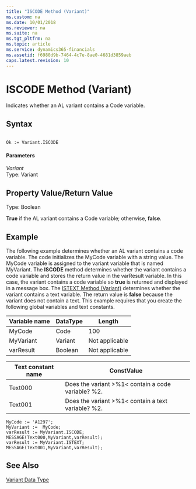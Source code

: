 ```yaml
---
title: "ISCODE Method (Variant)"
ms.custom: na
ms.date: 10/01/2018
ms.reviewer: na
ms.suite: na
ms.tgt_pltfrm: na
ms.topic: article
ms.service: dynamics365-financials
ms.assetid: f6980d9b-7464-4c7e-8ae0-4681d3859aeb
caps.latest.revision: 10
---
```


 

# ISCODE Method (Variant)
Indicates whether an AL variant contains a Code variable.  
  
## Syntax  
  
```  
  
Ok := Variant.ISCODE  
```  
  
#### Parameters  
 *Variant*  
 Type: Variant  
  
## Property Value/Return Value  
 Type: Boolean  
  
 **True** if the AL variant contains a Code variable; otherwise, **false**.  
  
## Example  
 The following example determines whether an AL variant contains a code variable. The code initializes the MyCode variable with a string value. The MyCode variable is assigned to the variant variable that is named MyVariant. The **ISCODE** method determines whether the variant contains a code variable and stores the return value in the varResult variable. In this case, the variant contains a code variable so **true** is returned and displayed in a message box. The [ISTEXT Method (Variant)](devenv-ISTEXT-Method-Variant.md) determines whether the variant contains a text variable. The return value is **false** because the variant does not contain a text. This example requires that you create the following global variables and text constants.  
  
|Variable name|DataType|Length|  
|-------------------|--------------|------------|  
|MyCode|Code|100|  
|MyVariant|Variant|Not applicable|  
|varResult|Boolean|Not applicable|  
  
|Text constant name|ConstValue|  
|------------------------|----------------|  
|Text000|Does the variant >%1\< contain a code variable? %2.|  
|Text001|Does the variant >%1\< contain a text variable? %2.|  
  
```  
MyCode := 'A1297';  
MyVariant :=  MyCode;  
varResult := MyVariant.ISCODE;  
MESSAGE(Text000,MyVariant,varResult);  
varResult := MyVariant.ISTEXT;  
MESSAGE(Text001,MyVariant,varResult);  
```  
  
## See Also  
 [Variant Data Type](../datatypes/devenv-variant-data-type.md)